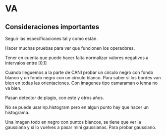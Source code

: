 # VA

## Consideraciones importantes

Seguir las especificaciones tal y como están.

Hacer muchas pruebas para ver que funcionen los operadores.

Tener en cuenta que puede hacer falta normalizar valores negativos a intervalos entre [0,1]

Cuando lleguemos a la parte de CANI probar un circulo negro con fondo blanco y un fondo negro con un circulo blanco. Para saber si los bordes van bien en todas las orientaciones. Con imagenes tipo camaraman o lenna no va bien.

Pasan detector de plagio, con este y otros años.

No se puede usar np.histogram pero en algun punto hay que hacer un histograma.

Una imagen todo en negro con puntos blancos, se tiene que ver la gaussiana y si lo vuelves a pasar mini gaussianas. Para probar gaussiano.
